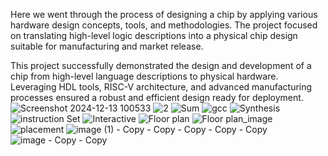 Here we went through the process of designing a chip by applying various hardware design concepts, tools, and methodologies. The project focused on translating high-level logic descriptions into a physical chip design suitable for manufacturing and market release.

This project successfully demonstrated the design and development of a chip from high-level language descriptions to physical hardware. Leveraging HDL tools, RISC-V architecture, and advanced manufacturing processes ensured a robust and efficient design ready for deployment.
![Screenshot 2024-12-13 100533](https://github.com/user-attachments/assets/36013fbf-eba8-4041-a447-5fa1f43a83d7)
![2](https://github.com/user-attachments/assets/cdbe056b-9815-462f-87ea-ce452712c914)
![Sum](https://github.com/user-attachments/assets/b467990c-11ac-4645-8664-f1614801f7c6)
![gcc](https://github.com/user-attachments/assets/19dcb9d0-c1f7-46fd-8381-86b1f3741ffe)
![Synthesis](https://github.com/user-attachments/assets/21800768-c090-4b00-9810-1e2258533788)
![instruction Set](https://github.com/user-attachments/assets/23f5be03-a63c-483e-ba9d-81a15a22571d)
![Interactive](https://github.com/user-attachments/assets/92b973cc-77ab-4d65-8ab5-27d80058d97d)
![Floor plan](https://github.com/user-attachments/assets/37e890c9-0f21-4363-81c5-6b06c2ec8dad)
![Floor plan_image](https://github.com/user-attachments/assets/25abd943-aa1a-4f4b-8723-38e3f1daf272)
![placement](https://github.com/user-attachments/assets/92005ec2-dd7b-4208-a238-da98c828c796)
![image (1) - Copy - Copy - Copy - Copy - Copy](https://github.com/user-attachments/assets/14cf7263-ac4e-4b44-89b4-98b25d8d99e2)
![image - Copy - Copy](https://github.com/user-attachments/assets/73dd8128-6358-4c3e-83d8-5415573999b4)


